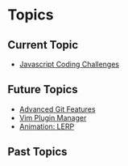 # Topics

## Current Topic

* [Javascript Coding Challenges](https://github.com/kolodny/exercises)

## Future Topics

* [Advanced Git Features](https://github.com/git-game/git-game-v2)
* [Vim Plugin Manager](https://github.com/junegunn/vim-plug)
* [Animation: LERP](http://codepen.io/rachsmith/post/animation-tip-lerp)

## Past Topics
